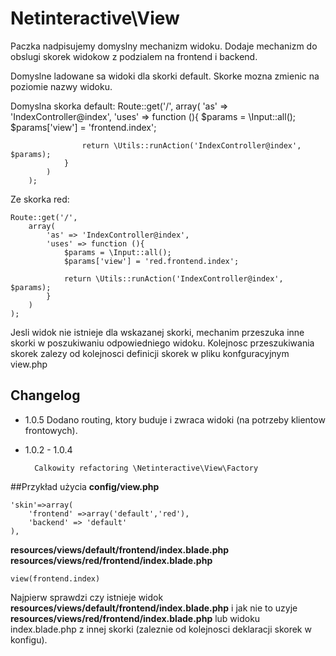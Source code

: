 Netinteractive\View
===================

Paczka nadpisujemy domyslny mechanizm widoku. Dodaje mechanizm do obslugi skorek widokow z podzialem na frontend i backend.

Domyslne ladowane sa widoki dla skorki default. Skorke mozna zmienic na poziomie nazwy widoku.

Domyslna skorka default:
        Route::get('/',
            array(
                'as' => 'IndexController@index',
                'uses' => function (){
                    $params = \Input::all();
                    $params['view'] = 'frontend.index';
        
                    return \Utils::runAction('IndexController@index', $params);
                }
            )
        );
        
Ze skorka red:
    
    Route::get('/',
        array(
            'as' => 'IndexController@index',
            'uses' => function (){
                $params = \Input::all();
                $params['view'] = 'red.frontend.index';
    
                return \Utils::runAction('IndexController@index', $params);
            }
        )
    );


Jesli widok nie istnieje dla wskazanej skorki, mechanim przeszuka inne skorki w poszukiwaniu odpowiedniego widoku.
Kolejnosc przeszukiwania skorek zalezy od kolejnosci definicji skorek w pliku konfguracyjnym view.php


## Changelog

* 1.0.5
    Dodano routing, ktory buduje i zwraca widoki (na potrzeby klientow frontowych).

* 1.0.2 - 1.0.4
        
        Calkowity refactoring \Netinteractive\View\Factory

##Przykład użycia
**config/view.php**
    
    'skin'=>array(
        'frontend' =>array('default','red'),
        'backend' => 'default'
    ),
    
**resources/views/default/frontend/index.blade.php**
**resources/views/red/frontend/index.blade.php**

    view(frontend.index)
    
Najpierw sprawdzi czy istnieje widok **resources/views/default/frontend/index.blade.php** i jak nie to uzyje **resources/views/red/frontend/index.blade.php**
lub widoku index.blade.php z innej skorki (zaleznie od kolejnosci deklaracji skorek w konfigu).
    


